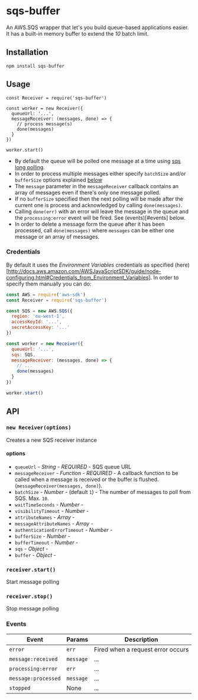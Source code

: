 # sqs-buffer

An AWS.SQS wrapper that let's you build queue-based applications easier. It has a built-in memory buffer to extend the *10* batch limit.
   
## Installation
```
npm install sqs-buffer
```

## Usage
```
const Receiver = require('sqs-buffer')

const worker = new Receiver({
  queueUrl: '...',
  messageReceiver: (messages, done) => {
    // process message(s)
    done(messages)
  }
})

worker.start()
```

- By default the queue will be polled one message at a time using [sqs long polling](http://docs.aws.amazon.com/AWSSimpleQueueService/latest/SQSDeveloperGuide/sqs-long-polling.html).
- In order to process multiple messages either specify `batchSize` and/or `bufferSize` options explained [below](#options)
- The `message` parameter in the `messageReceiver` callback contains an array of messages even if there's only one message polled.
- If no `bufferSize` specified then the next polling will be made after the current one is process and acknowledged by calling `done(messages)`.
- Calling `done(err)` with an error will leave the message in the queue and the `processing:error` event will be fired. See (events)[#events] below.
- In order to delete a message form the queue after it has been processed, call `done(messages)` where `messages` can be either one message or an array of messages.

### Credentials

By default it uses the *Environment Variables* credentials as specified (here)[http://docs.aws.amazon.com/AWSJavaScriptSDK/guide/node-configuring.html#Credentials_from_Environment_Variables]. In order to specify them manually you can do:
```js
const AWS = require('aws-sdk')
const Receiver = require('sqs-buffer')

const SQS = new AWS.SQS({
  region: 'eu-west-1',
  accessKeyId: '...',
  secretAccessKey: '...'
})

const worker = new Receiver({
  queueUrl: '...',
  sqs: SQS,
  messageReceiver: (messages, done) => {
    // ...
    done(messages)
  }
})

worker.start()
```

## API

### `new Receiver(options)`
Creates a new SQS receiver instance
 
#### options
- `queueUrl` - _String_ - *REQUIRED* - SQS queue URL
- `messageReceiver` - _Function_ - *REQUIRED* - A callback function to be called when a message is received or the buffer is flushed. (`messageReceiver(messages, done)`).
- `batchSize` - _Number_ - (default `1`) - The number of messages to poll from SQS. Max. `10`.
- `waitTimeSeconds` - _Number_ - 
- `visibilityTimeout` - _Number_ -
- `attributeNames` - _Array_ -
- `messageAttributeNames` - _Array_ - 
- `authenticationErrorTimeout` - _Number_ - 
- `bufferSize` - _Number_ - 
- `bufferTimeout` - _Number_ -
- `sqs` - _Object_ -
- `buffer` - _Object_ -
 
### `receiver.start()`
Start message polling

### `receiver.stop()`
Stop message polling

### Events

|Event|Params|Description|
|-----|------|-----------|
|`error`|`err`|Fired when a request error occurs|
|`message:received`|`message`|...|
|`processing:error`|`err`|...|
|`message:processed`|`message`|...|
|`stopped`|None|...|